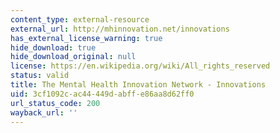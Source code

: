 ```yaml
---
content_type: external-resource
external_url: http://mhinnovation.net/innovations
has_external_license_warning: true
hide_download: true
hide_download_original: null
license: https://en.wikipedia.org/wiki/All_rights_reserved
status: valid
title: The Mental Health Innovation Network - Innovations
uid: 3cf1092c-ac44-449d-abff-e86aa8d62ff0
url_status_code: 200
wayback_url: ''
---
```

